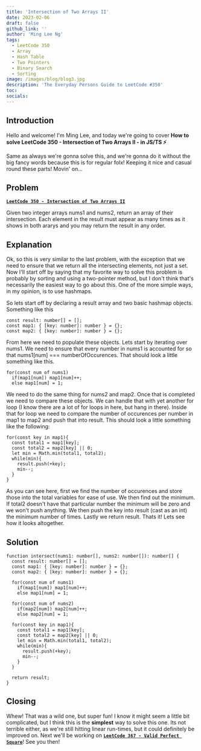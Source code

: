```yaml
---
title: 'Intersection of Two Arrays II'
date: 2023-02-06
draft: false
github_link: ''
author: 'Ming Lee Ng'
tags:
  - LeetCode 350
  - Array
  - Hash Table
  - Two Pointers
  - Binary Search
  - Sorting
image: /images/blog/blog3.jpg
description: 'The Everyday Persons Guide to LeetCode #350'
toc:
socials:
---
```


## Introduction

Hello and welcome! I'm Ming Lee, and today we're going to cover **How to solve LeetCode 350 - Intersection of Two Arrays II - in JS/TS :zap:**

Same as always we're gonna solve this, and we're gonna do it without the big fancy words because this is for regular folx! Keeping it nice and casual
round these parts! Movin' on...

## Problem

<b><a href='https://leetcode.com/problems/intersection-of-two-arrays-ii/'>`LeetCode 350 - Intersection of Two Arrays II`</a></b>

Given two integer arrays nums1 and nums2, return an array of their intersection. Each element in the result must appear as many times as it shows in
both ararys and you may return the result in any order.

## Explanation

Ok, so this is very similar to the last problem, with the exception that we need to ensure that we return all the intersecting elements, not just a
set. Now I'll start off by saying that my favorite way to solve this problem is probably by sorting and using a two-pointer method, but I don't think
that's necessarily the easiest way to go about this. One of the more simple ways, in my opinion, is to use hashmaps.

So lets start off by declaring a result array and two basic hashmap objects. Something like this

```
const result: number[] = [];
const map1: { [key: number]: number } = {};
const map2: { [key: number]: number } = {};
```

From here we need to populate these objects. Lets start by iterating over nums1. We need to ensure that every number in nums1 is accounted for so that
nums1[num] === numberOfOccurences. That should look a little something like this.

```
for(const num of nums1)
  if(map1[num]) map1[num]++;
  else map1[num] = 1;
```

We need to do the same thing for nums2 and map2. Once that is completed we need to compare these objects. We can handle that with yet another for loop
(I know there are a lot of for loops in here, but hang in there). Inside that for loop we need to compare the number of occurences per number in map1
to map2 and push that into result. This should look a little something like the following:

```
for(const key in map1){
  const total1 = map1[key];
  const total2 = map2[key] || 0;
  let min = Math.min(total1, total2);
  while(min){
    result.push(+key);
    min--;
  }
}
```

As you can see here, first we find the number of occurences and store those into the total variables for ease of use. We then find out the minimum. If
total2 doesn't have that particular number the minimum will be zero and we won't push anything. We then push the key into result (cast as an int) the
minimum number of times. Lastly we return result. Thats it! Lets see how it looks altogether.

## Solution

```
function intersect(nums1: number[], nums2: number[]): number[] {
  const result: number[] = [];
  const map1: { [key: number]: number } = {};
  const map2: { [key: number]: number } = {};

  for(const num of nums1)
    if(map1[num]) map1[num]++;
    else map1[num] = 1;

  for(const num of nums2)
    if(map2[num]) map2[num]++;
    else map2[num] = 1;

  for(const key in map1){
    const total1 = map1[key];
    const total2 = map2[key] || 0;
    let min = Math.min(total1, total2);
    while(min){
      result.push(+key);
      min--;
    }
  }

  return result;
}
```

## Closing

Whew! That was a wild one, but super fun! I know it might seem a little bit complicated, but I think this is the **simplest** way to solve this one.
Its not terrible either, as we're still hitting linear run-times, but it could definitely be improved on. Next we'll be working on
<a href='../validperfectsquare/'>**`LeetCode 367 - Valid Perfect Square`**</a>! See you then!
